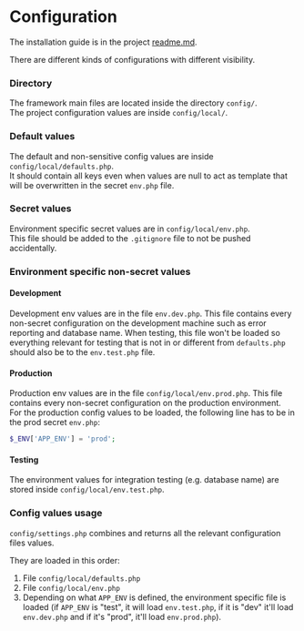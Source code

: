 # Configuration

The installation guide is in the project 
[readme.md](slim-example-project/blob/master/readme.md).

There are different kinds of configurations with different visibility.

### Directory
The framework main files are located inside the directory `config/`.   
The project configuration values are inside `config/local/`.

### Default values
The default and non-sensitive config values are inside `config/local/defaults.php`.  
It should contain all keys even when values are null to act as template 
that will be overwritten in the secret `env.php` file.

### Secret values

Environment specific secret values are in `config/local/env.php`.    
This file should be added to the `.gitignore` file to not be pushed accidentally.

### Environment specific non-secret values
#### Development
Development env values are in the file `env.dev.php`. This file contains
every non-secret configuration on the development machine such as
error reporting and database name.
When testing, this file won't be loaded so everything relevant for testing
that is not in or different from `defaults.php` should also be to the
`env.test.php` file.

#### Production
Production env values are in the file `config/local/env.prod.php`. This file contains
every non-secret configuration on the production environment.  
For the production config values to be loaded, the following line has to be in 
the prod secret `env.php`:  
```php
$_ENV['APP_ENV'] = 'prod';
```

#### Testing
The environment values for integration testing (e.g. database name) are stored inside 
`config/local/env.test.php`.

### Config values usage
`config/settings.php` combines and returns all the relevant configuration 
files values.  

They are loaded in this order:  
1. File `config/local/defaults.php`
2. File `config/local/env.php`
3. Depending on  what `APP_ENV` is defined, the environment specific file is loaded
   (if `APP_ENV` is "test", it will load `env.test.php`, if it is "dev" it'll load 
   `env.dev.php` and if it's "prod", it'll load `env.prod.php`).